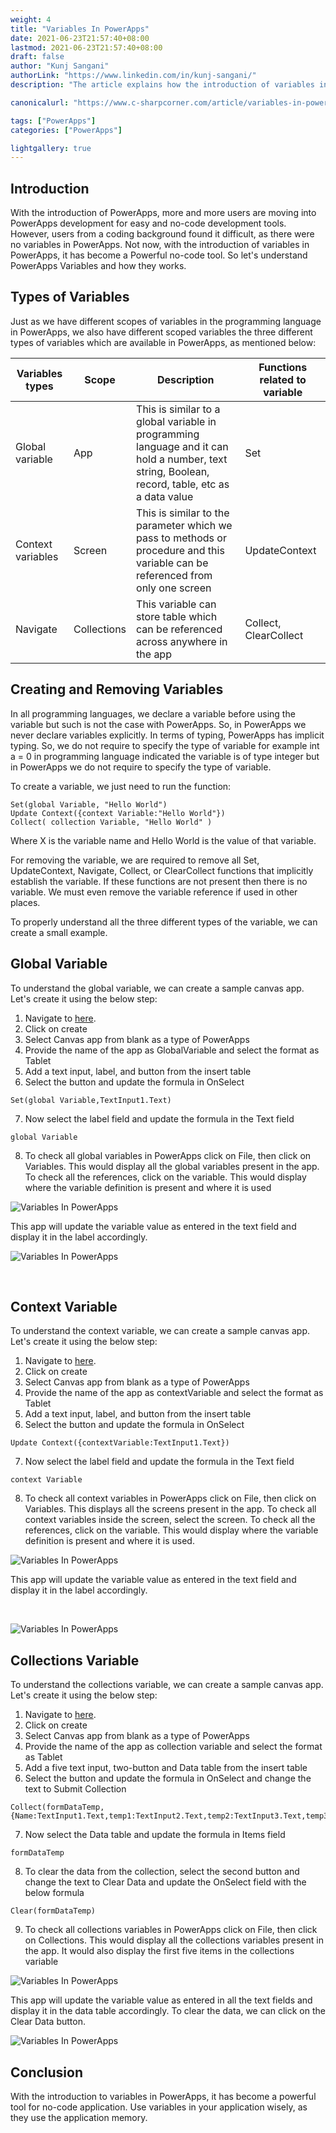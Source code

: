```yaml
---
weight: 4
title: "Variables In PowerApps"
date: 2021-06-23T21:57:40+08:00
lastmod: 2021-06-23T21:57:40+08:00
draft: false
author: "Kunj Sangani"
authorLink: "https://www.linkedin.com/in/kunj-sangani/"
description: "The article explains how the introduction of variables in PowerApps has made it a powerful no-code tool for easy development, and provides a comprehensive guide on how to use variables in PowerApps."

canonicalurl: "https://www.c-sharpcorner.com/article/variables-in-powerapps/"

tags: ["PowerApps"]
categories: ["PowerApps"]

lightgallery: true
---
```


Introduction
------------

With the introduction of PowerApps, more and more users are moving into PowerApps development for easy and no-code development tools. However, users from a coding background found it difficult, as there were no variables in PowerApps. Not now, with the introduction of variables in PowerApps, it has become a Powerful no-code tool. So let's understand PowerApps Variables and how they works.

Types of Variables
------------------

Just as we have different scopes of variables in the programming language in PowerApps, we also have different scoped variables the three different types of variables which are available in PowerApps, as mentioned below:

| Variables types | Scope | Description | Functions related to variable |
| --------------- | ----- | ----------- | ----------------------------- |
| Global variable | App | This is similar to a global variable in programming language and it can hold a number, text string, Boolean, record, table, etc as a data value | Set |
| Context variables | Screen | This is similar to the parameter which we pass to methods or procedure and this variable can be referenced from only one screen | UpdateContext |
| Navigate | Collections | This variable can store table which can be referenced across anywhere in the app | Collect, ClearCollect |

Creating and Removing Variables
-------------------------------

In all programming languages, we declare a variable before using the variable but such is not the case with PowerApps. So, in PowerApps we never declare variables explicitly. In terms of typing, PowerApps has implicit typing. So, we do not require to specify the type of variable for example int a = 0 in programming language indicated the variable is of type integer but in PowerApps we do not require to specify the type of variable.

To create a variable, we just need to run the function:
```
Set(global Variable, "Hello World")  
Update Context({context Variable:"Hello World"})  
Collect( collection Variable, "Hello World" )     
```
Where X is the variable name and Hello World is the value of that variable.

For removing the variable, we are required to remove all Set, UpdateContext, Navigate, Collect, or ClearCollect functions that implicitly establish the variable. If these functions are not present then there is no variable. We must even remove the variable reference if used in other places.

To properly understand all the three different types of the variable, we can create a small example.

Global Variable
---------------

To understand the global variable, we can create a sample canvas app. Let's create it using the below step:

1.  Navigate to [here](https://make.powerapps.com).
2.  Click on create
3.  Select Canvas app from blank as a type of PowerApps
4.  Provide the name of the app as GlobalVariable and select the format as Tablet
5.  Add a text input, label, and button from the insert table
6.  Select the button and update the formula in OnSelect  
```    
Set(global Variable,TextInput1.Text)  
```   

7.  Now select the label field and update the formula in the Text field  
```    
global Variable  
```    

8.  To check all global variables in PowerApps click on File, then click on Variables. This would display all the global variables present in the app. To check all the references, click on the variable. This would display where the variable definition is present and where it is used

![Variables In PowerApps](https://f4n3x6c5.stackpathcdn.com/article/variables-in-powerapps/Images/1_GlobalVariable.png)

This app will update the variable value as entered in the text field and display it in the label accordingly.

![Variables In PowerApps](https://f4n3x6c5.stackpathcdn.com/article/variables-in-powerapps/Images/globalVariable.gif)

 

Context Variable
----------------

To understand the context variable, we can create a sample canvas app. Let's create it using the below step:

1.  Navigate to [here](https://make.powerapps.com).
2.  Click on create
3.  Select Canvas app from blank as a type of PowerApps
4.  Provide the name of the app as contextVariable and select the format as Tablet
5.  Add a text input, label, and button from the insert table
6.  Select the button and update the formula in OnSelect  
```    
Update Context({contextVariable:TextInput1.Text})  
```    

7.  Now select the label field and update the formula in the Text field  
```    
context Variable  
```    

8.  To check all context variables in PowerApps click on File, then click on Variables. This displays all the screens present in the app. To check all context variables inside the screen, select the screen. To check all the references, click on the variable. This would display where the variable definition is present and where it is used.

![Variables In PowerApps](https://f4n3x6c5.stackpathcdn.com/article/variables-in-powerapps/Images/2_ContextVariable.png)

This app will update the variable value as entered in the text field and display it in the label accordingly.

 

![Variables In PowerApps](https://f4n3x6c5.stackpathcdn.com/article/variables-in-powerapps/Images/contextVariable.gif)

Collections Variable
--------------------

To understand the collections variable, we can create a sample canvas app. Let's create it using the below step:

1.  Navigate to [here](https://make.powerapps.com).
2.  Click on create
3.  Select Canvas app from blank as a type of PowerApps
4.  Provide the name of the app as collection variable and select the format as Tablet
5.  Add a five text input, two-button and Data table from the insert table
6.  Select the button and update the formula in OnSelect and change the text to Submit Collection  
```    
Collect(formDataTemp,{Name:TextInput1.Text,temp1:TextInput2.Text,temp2:TextInput3.Text,temp3:TextInput4.Text,temp4:TextInput5.Text})  
```    

7.  Now select the Data table and update the formula in Items field  
```    
formDataTemp  
```    

8.  To clear the data from the collection, select the second button and change the text to Clear Data and update the OnSelect field with the below formula  
```
Clear(formDataTemp)  
``` 

9.  To check all collections variables in PowerApps click on File, then click on Collections. This would display all the collections variables present in the app. It would also display the first five items in the collections variable

![Variables In PowerApps](https://f4n3x6c5.stackpathcdn.com/article/variables-in-powerapps/Images/3_Collections.png)

This app will update the variable value as entered in all the text fields and display it in the data table accordingly. To clear the data, we can click on the Clear Data button.

![Variables In PowerApps](https://f4n3x6c5.stackpathcdn.com/article/variables-in-powerapps/Images/collectionVatiable.gif)

Conclusion
----------

With the introduction to variables in PowerApps, it has become a powerful tool for no-code application. Use variables in your application wisely, as they use the application memory.
